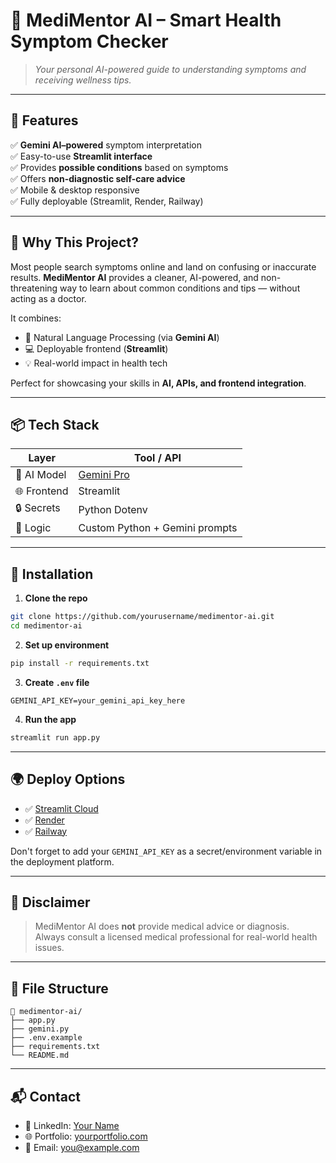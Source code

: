 # 🧠 MediMentor AI – Smart Health Symptom Checker

> *Your personal AI-powered guide to understanding symptoms and receiving wellness tips.*

---

## 🚀 Features

✅ **Gemini AI–powered** symptom interpretation  
✅ Easy-to-use **Streamlit interface**  
✅ Provides **possible conditions** based on symptoms  
✅ Offers **non-diagnostic self-care advice**  
✅ Mobile & desktop responsive  
✅ Fully deployable (Streamlit, Render, Railway)

---

## 🎯 Why This Project?

Most people search symptoms online and land on confusing or inaccurate results. **MediMentor AI** provides a cleaner, AI-powered, and non-threatening way to learn about common conditions and tips — without acting as a doctor.

It combines:

- 🧬 Natural Language Processing (via **Gemini AI**)  
- 💻 Deployable frontend (**Streamlit**)  
- 💡 Real-world impact in health tech  

Perfect for showcasing your skills in **AI, APIs, and frontend integration**.

---

## 📦 Tech Stack

| Layer        | Tool / API         |
|--------------|--------------------|
| 🤖 AI Model  | [Gemini Pro](https://ai.google.dev) |
| 🌐 Frontend  | Streamlit          |
| 🔒 Secrets   | Python Dotenv      |
| 🧠 Logic     | Custom Python + Gemini prompts |

---

## 🔧 Installation

1. **Clone the repo**  
```bash
git clone https://github.com/yourusername/medimentor-ai.git
cd medimentor-ai
```

2. **Set up environment**  
```bash
pip install -r requirements.txt
```

3. **Create `.env` file**
```env
GEMINI_API_KEY=your_gemini_api_key_here
```

4. **Run the app**
```bash
streamlit run app.py
```

---

## 🌍 Deploy Options

- ✅ [Streamlit Cloud](https://streamlit.io/cloud)
- ✅ [Render](https://render.com/)
- ✅ [Railway](https://railway.app)

Don't forget to add your `GEMINI_API_KEY` as a secret/environment variable in the deployment platform.

---

## 📌 Disclaimer

> MediMentor AI does **not** provide medical advice or diagnosis.  
> Always consult a licensed medical professional for real-world health issues.

---

## 📁 File Structure

```
📁 medimentor-ai/
├── app.py
├── gemini.py
├── .env.example
├── requirements.txt
└── README.md
```

---

## 📬 Contact

- 💼 LinkedIn: [Your Name](https://linkedin.com/in/yourprofile)
- 🌐 Portfolio: [yourportfolio.com](https://yourportfolio.com)
- 📧 Email: you@example.com